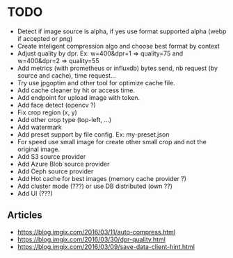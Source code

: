 TODO
====

* Detect if image source is alpha, if yes use format supported alpha (webp if accepted or png)
* Create inteligent compression algo and choose best format by context
* Adjust quality by dpr. Ex: w=400&dpr=1 => quality=75 and w=400&dpr=2 => quality=55
* Add metrics (with prometheus or influxdb) bytes send, nb request (by source and cache), time request...
* Try use jpgoptim and other tool for optimize cache file.
* Add cache cleaner by hit or access time.
* Add endpoint for upload image with token.
* Add face detect (opencv ?)
* Fix crop region (x, y)
* Add other crop type (top-left, ...)
* Add watermark
* Add preset support by file config. Ex: my-preset.json
* For speed use small image for create other small crop and not the original image.
* Add S3 source provider
* Add Azure Blob source provider
* Add Ceph source provider
* Add Hot cache for best images (memory cache provider ?)
* Add cluster mode (???) or use DB distributed (own ??)
* Add UI (???)

Articles
--------

* https://blog.imgix.com/2016/03/11/auto-compress.html
* https://blog.imgix.com/2016/03/30/dpr-quality.html
* https://blog.imgix.com/2016/03/09/save-data-client-hint.html
